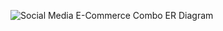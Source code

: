![Social Media E-Commerce Combo ER Diagram](https://user-images.githubusercontent.com/33944673/141604756-5cfdfbfc-69f3-4251-97f8-1073762d456d.png)
